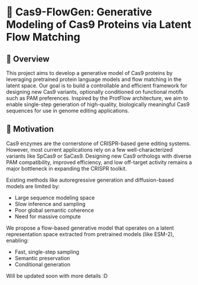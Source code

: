 # 🧬 Cas9-FlowGen: Generative Modeling of Cas9 Proteins via Latent Flow Matching

## 🧠 Overview
This project aims to develop a generative model of Cas9 proteins by leveraging pretrained protein language models and flow matching in the latent space. Our goal is to build a controllable and efficient framework for designing new Cas9 variants, optionally conditioned on functional motifs such as PAM preferences. Inspired by the ProtFlow architecture, we aim to enable single-step generation of high-quality, biologically meaningful Cas9 sequences for use in genome editing applications.

## 🧪 Motivation
Cas9 enzymes are the cornerstone of CRISPR-based gene editing systems. However, most current applications rely on a few well-characterized variants like SpCas9 or SaCas9. Designing new Cas9 orthologs with diverse PAM compatibility, improved efficiency, and low off-target activity remains a major bottleneck in expanding the CRISPR toolkit.

Existing methods like autoregressive generation and diffusion-based models are limited by:

- Large sequence modeling space
- Slow inference and sampling
- Poor global semantic coherence
- Need for massive compute

We propose a flow-based generative model that operates on a latent representation space extracted from pretrained models (like ESM-2), enabling:

- Fast, single-step sampling
- Semantic preservation
- Conditional generation

Will be updated soon with more details :D